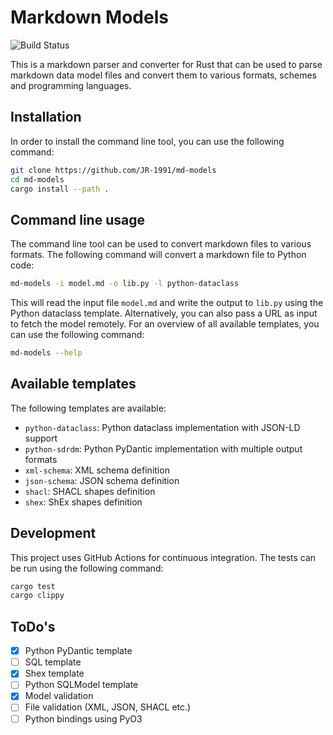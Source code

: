 # Markdown Models

![Build Status](https://github.com/JR-1991/sdrdm.rs/actions/workflows/test.yml/badge.svg)

This is a markdown parser and converter for Rust that can be used to parse markdown data model files and convert them to various formats, schemes and programming languages.

## Installation

In order to install the command line tool, you can use the following command:

```bash
git clone https://github.com/JR-1991/md-models
cd md-models
cargo install --path .
```

## Command line usage

The command line tool can be used to convert markdown files to various formats. The following command will convert a markdown file to Python code:

```bash
md-models -i model.md -o lib.py -l python-dataclass
```

This will read the input file `model.md` and write the output to `lib.py` using the Python dataclass template. Alternatively, you can also pass a URL as input to fetch the model remotely. For an overview of all available templates, you can use the following command:

```bash
md-models --help
```

## Available templates

The following templates are available:

- `python-dataclass`: Python dataclass implementation with JSON-LD support
- `python-sdrdm`: Python PyDantic implementation with multiple output formats
- `xml-schema`: XML schema definition
- `json-schema`: JSON schema definition
- `shacl`: SHACL shapes definition
- `shex`: ShEx shapes definition

## Development

This project uses GitHub Actions for continuous integration. The tests can be run using the following command:

```bash
cargo test
cargo clippy
```

## ToDo's

- [x] Python PyDantic template
- [ ] SQL template
- [x] Shex template
- [ ] Python SQLModel template
- [x] Model validation
- [ ] File validation (XML, JSON, SHACL etc.)
- [ ] Python bindings using PyO3
